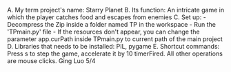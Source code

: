 A. My term project's name: 	Starry Planet
B. Its function: 	An intricate game in which the player catches food and escapes from enemies
C. Set up:
    - Decompress the Zip inside a folder named TP in the workspace
    - Run the 'TPmain.py' file
    - If the resources don't appear, you can change the parameter app.curPath inside TPmain.py to current path of the main project
D. Libraries that needs to be installed:    	PIL, pygame
E. Shortcut commands:	Press s to step the game, accelerate it by 10 timerFired.  All other operations are mouse clicks.
Ging Luo 5/4

